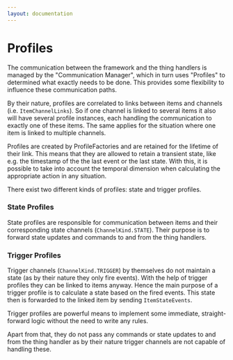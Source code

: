 ```yaml
---
layout: documentation
---
```


# Profiles

The communication between the framework and the thing handlers is managed by the "Communication Manager", which in turn uses "Profiles"  to determined what exactly needs to be done. This provides some flexibility to influence these communication paths.

By their nature, profiles are correlated to links between items and channels (i.e. `ItemChannelLinks`). So if one channel is linked to several items it also will have several profile instances, each handling the communication to exactly one of these items. The same applies for the situation where one item is linked to multiple channels. 

Profiles are created by ProfileFactories and are retained for the lifetime of their link. This means that they are allowed to retain a transient state, like e.g. the timestamp of the the last event or the last state. With this, it is possible to take into account the temporal dimension when calculating the appropriate action in any situation.

There exist two different kinds of profiles: state and trigger profiles.

### State Profiles

State profiles are responsible for communication between items and their corresponding state channels (`ChannelKind.STATE`). Their purpose is to forward state updates and commands to and from the thing handlers.

### Trigger Profiles

Trigger channels (`ChannelKind.TRIGGER`) by themselves do not maintain a state (as by their nature they only fire events). With the help of trigger profiles they can be linked to items anyway. Hence the main purpose of a trigger profile is to calculate a state based on the fired events. This state then is forwarded to the linked item by sending `ItemStateEvents`. 

Trigger profiles are powerful means to implement some immediate, straight-forward logic without the need to write any rules. 

Apart from that, they do not pass any commands or state updates to and from the thing handler as by their nature trigger channels are not capable of handling these.





